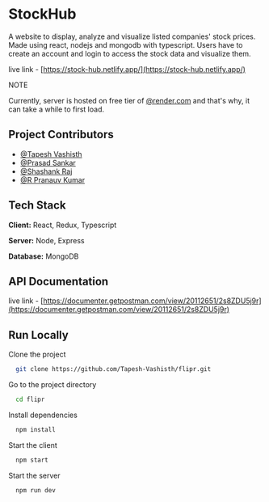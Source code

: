 
# StockHub

A website to display, analyze and visualize listed companies' stock prices. Made using react, nodejs and mongodb with typescript.
Users have to create an account and login to access the stock data and visualize them.

live link - [https://stock-hub.netlify.app/](https://stock-hub.netlify.app/)

NOTE

Currently, server is hosted on free tier of [@render.com](https://render.com/) and that's why, it can take a while to first load.
## Project Contributors

- [@Tapesh Vashisth](https://github.com/Tapesh-Vashisth)
- [@Prasad Sankar](https://github.com/Prasad-178)
- [@Shashank Raj](https://github.com/sosenkkk)
- [@R Pranauv Kumar](https://github.com/Pranauv-Kumar1803)

## Tech Stack

**Client:** React, Redux, Typescript

**Server:** Node, Express

**Database:** MongoDB

## API Documentation

live link - [https://documenter.getpostman.com/view/20112651/2s8ZDU5j9r](https://documenter.getpostman.com/view/20112651/2s8ZDU5j9r)

## Run Locally

Clone the project

```bash
  git clone https://github.com/Tapesh-Vashisth/flipr.git
```

Go to the project directory

```bash
  cd flipr
```

Install dependencies

```bash
  npm install
```

Start the client

```bash
  npm start
```

Start the server

```bash
  npm run dev
```
